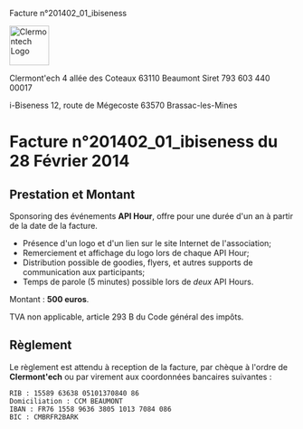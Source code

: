 <p class="invoice-number">Facture n°201402_01_ibiseness</p>

<img class="left" width="70px" src="http://clermontech.org/images/clermontech_logo_200px.png" alt="Clermontech Logo" />

<p class="address-us">
<span class="address-title">Clermont'ech</span>
<span class="address-street">4 allée des Coteaux</span>
<span class="address-city">63110 Beaumont</span>
<span class="address-extra">Siret 793 603 440 00017</span>
</p>
 
<p class="address-client">
<span class="address-title">i-Biseness</span>
<span class="address-street">12, route de Mégecoste</span>
<span class="address-city">63570 Brassac-les-Mines</span>
</p>

<h1 class="invoice-title">
Facture n°201402_01_ibiseness du 28 Février 2014
</h1>


## Prestation et Montant


Sponsoring des événements **API Hour**, offre pour une durée d'un an à partir de la date de la facture.

* Présence d'un logo et d'un lien sur le site Internet de l'association;
* Remerciement et affichage du logo lors de chaque API Hour;
* Distribution possible de goodies, flyers, et autres supports de communication aux participants;
* Temps de parole (5 minutes) possible lors de _deux_ API Hours.

Montant : **500 euros**.

TVA non applicable, article 293 B du Code général des impôts.


## Règlement

Le règlement est attendu à reception de la facture, par chèque à l'ordre de **Clermont'ech** ou par virement aux coordonnées bancaires suivantes :

	RIB : 15589 63638 05101370840 86
	Domiciliation : CCM BEAUMONT
	IBAN : FR76 1558 9636 3805 1013 7084 086
	BIC : CMBRFR2BARK
